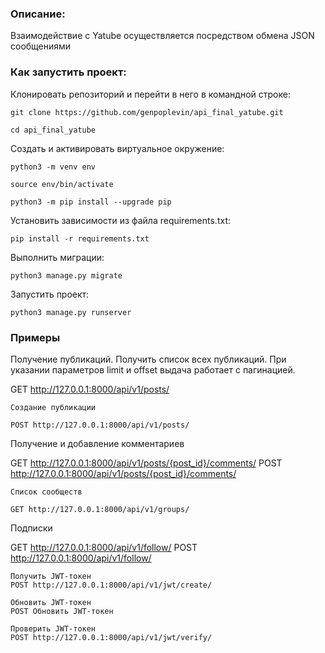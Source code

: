 ### Описание:

Взаимодействие с Yatube осуществляется посредством обмена JSON сообщениями

### Как запустить проект:

Клонировать репозиторий и перейти в него в командной строке:

```
git clone https://github.com/genpoplevin/api_final_yatube.git
```

```
cd api_final_yatube
```

Cоздать и активировать виртуальное окружение:

```
python3 -m venv env
```

```
source env/bin/activate
```

```
python3 -m pip install --upgrade pip
```

Установить зависимости из файла requirements.txt:

```
pip install -r requirements.txt
```

Выполнить миграции:

```
python3 manage.py migrate
```

Запустить проект:

```
python3 manage.py runserver
```
### Примеры

Получение публикаций.
Получить список всех публикаций. При указании параметров limit и offset выдача работает с пагинацией.

GET http://127.0.0.1:8000/api/v1/posts/

```
Создание публикации

POST http://127.0.0.1:8000/api/v1/posts/

```
Получение и добавление комментариев

GET http://127.0.0.1:8000/api/v1/posts/{post_id}/comments/
POST http://127.0.0.1:8000/api/v1/posts/{post_id}/comments/

```
Список сообществ

GET http://127.0.0.1:8000/api/v1/groups/

```
Подписки

GET http://127.0.0.1:8000/api/v1/follow/
POST http://127.0.0.1:8000/api/v1/follow/
```
Получить JWT-токен
POST http://127.0.0.1:8000/api/v1/jwt/create/

Обновить JWT-токен
POST Обновить JWT-токен

Проверить JWT-токен
POST http://127.0.0.1:8000/api/v1/jwt/verify/
